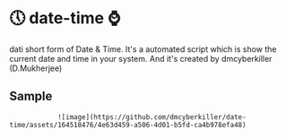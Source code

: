 # 🕔 date-time ⌚️
dati short form of Date & Time. It's a automated script which is show the current date and time in your system. And it's created by dmcyberkiller (D.Mukherjee)
## Sample
                ![image](https://github.com/dmcyberkiller/date-time/assets/164518476/4e63d459-a506-4d01-b5fd-ca4b978efa48)

